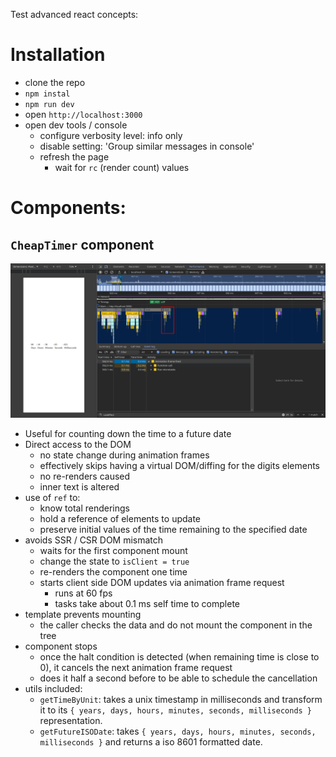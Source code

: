 Test advanced react concepts:

# Installation

- clone the repo
- `npm instal`
- `npm run dev`
- open `http://localhost:3000`
- open dev tools / console
  - configure verbosity level: info only
  - disable setting: 'Group similar messages in console'
  - refresh the page
    - wait for `rc` (render count) values

# Components:
 
## `CheapTimer` component

![img.png](public/Readme/cheap-timer.png)

  - Useful for counting down the time to a future date
  - Direct access to the DOM
    - no state change during animation frames
    - effectively skips having a virtual DOM/diffing for the digits elements
    - no re-renders caused
    - inner text is altered
  - use of `ref` to:
    - know total renderings
    - hold a reference of elements to update
    - preserve initial values of the time remaining to the specified date
  - avoids SSR / CSR DOM mismatch
    - waits for the first component mount
    - change the state to `isClient = true`
    - re-renders the component one time
    - starts client side DOM updates via animation frame request
      - runs at 60 fps
      - tasks take about 0.1 ms self time to complete
  - template prevents mounting
    - the caller checks the data and do not mount the component in the tree
  - component stops
    - once the halt condition is detected (when remaining time is close to 0), it cancels the next animation frame request
    - does it half a second before to be able to schedule the cancellation
  - utils included:
    - `getTimeByUnit`: takes a unix timestamp in milliseconds and transform it to its `{ years, days, hours, minutes, seconds, milliseconds }` representation.
    - `getFutureISODate`: takes `{ years, days, hours, minutes, seconds, milliseconds }` and returns a iso 8601 formatted date. 
